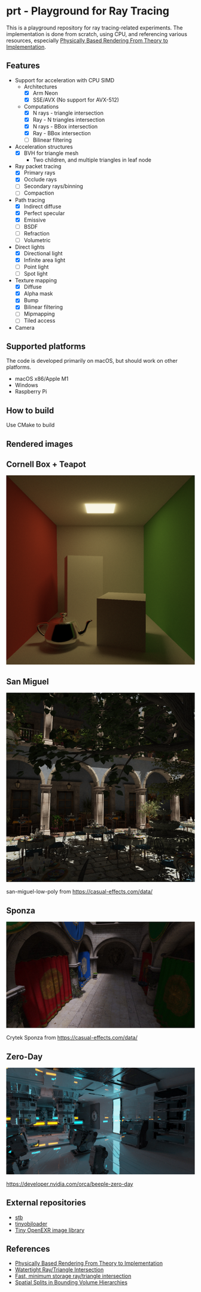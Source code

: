 prt - Playground for Ray Tracing
================================

This is a playground repository for ray tracing-related experiments. The implementation is done from scratch, using CPU, and referencing various resources, especially [Physically Based Rendering From Theory to Implementation](https://www.pbr-book.org/).

Features
--------
* Support for acceleration with CPU SIMD
  * Architectures
    - [x] Arm Neon
    - [x] SSE/AVX (No support for AVX-512)
  - Computations
    - [x] N rays - triangle intersection
    - [x] Ray - N triangles intersection
    - [x] N rays - BBox intersection
    - [x] Ray - BBox intersection
    - [ ] Bilinear filtering
* Acceleration structures
  - [x] BVH for triangle mesh
    - Two children, and multiple triangles in leaf node
* Ray packet tracing
  - [x] Primary rays
  - [x] Occlude rays
  - [ ] Secondary rays/binning
  - [ ] Compaction
* Path tracing
  - [x] Indirect diffuse
  - [x] Perfect specular
  - [x] Emissive
  - [ ] BSDF
  - [ ] Refraction
  - [ ] Volumetric
* Direct lights
  - [x] Directional light
  - [x] Infinite area light
  - [ ] Point light
  - [ ] Spot light
* Texture mapping
  - [x] Diffuse
  - [x] Alpha mask
  - [x] Bump
  - [x] Bilinear filtering
  - [ ] Mipmapping
  - [ ] Tiled access
* Camera


Supported platforms
-------------------
The code is developed primarily on macOS, but should work on other platforms.
* macOS x86/Apple M1
* Windows
* Raspberry Pi


How to build
------------
Use CMake to build


Rendered images
---------------

Cornell Box + Teapot
--------------------
![Cornell Box + Teapot](images/cornell_box_teapot.png)

San Miguel
----------
![San Miguel](images/san_miguel.png)

san-miguel-low-poly from https://casual-effects.com/data/

Sponza
------
![Sponza](images/sponza.jpg)

Crytek Sponza from https://casual-effects.com/data/

Zero-Day
------
![Zero-Day](images/zero_day.jpg)

https://developer.nvidia.com/orca/beeple-zero-day


External repositories
---------------------
* [stb](https://github.com/nothings/stb)
* [tinyobjloader](https://github.com/tinyobjloader/tinyobjloader)
* [Tiny OpenEXR image library](https://github.com/syoyo/tinyexr)

References
----------
* [Physically Based Rendering From Theory to Implementation](https://www.pbr-book.org/)
* [Watertight Ray/Triangle Intersection](https://jcgt.org/published/0002/01/05/)
* [Fast, minimum storage ray/triangle intersection](https://en.wikipedia.org/wiki/M%C3%B6ller%E2%80%93Trumbore_intersection_algorithm)
* [Spatial Splits in Bounding Volume Hierarchies](https://www.nvidia.in/docs/IO/77714/sbvh.pdf)
